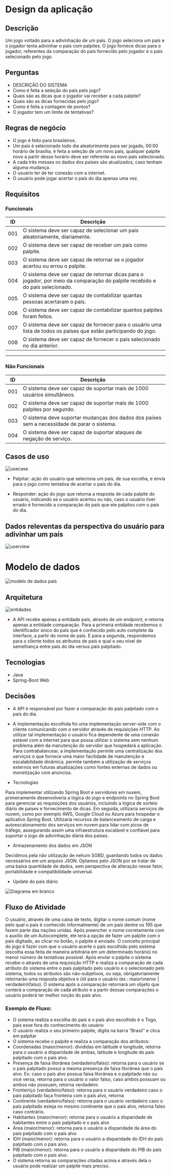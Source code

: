 # Design da aplicação

## Descrição
Um jogo voltado para a adivinhação de um país.
O jogo seleciona um país e o jogador tenta adivinhar o país com palpites. O jogo
fornece dicas para o jogador, referentes da comparação do país fornecido pelo jogador
e o país selecionado pelo jogo.

## Perguntas
- DESCRIÇÃO DO SISTEMA
- Como é feita a seleção do país pelo jogo?
- Quais são as dicas que o jogador vai receber a cada palpite?
- Quais são as dicas fornecidas pelo jogo?
- Como é feita a contagem de pontos?
- O jogador tem um limite de tentativas?

## Regras de negócio
- O jogo é feito para brasileiros.
- Um país é selecionado todo dia aleatorimente para ser jogado, 00:00
horário de brasília, é feita a seleção de um novo país, qualquer palpite novo a partir 
desse horário deve ser referente ao novo país selecionado.
- A cada três messes os dados dos países são atualizados, caso tenham alguma mudança.
- O usuário ter de ter conexão com a internet.
- O usuário pode jogar acertar o país do dia apenas uma vez.

## Requisitos
### Funcionais
| ID | Descrição | 
| ------------- | ------------- |
| 001 | O sistema deve ser capaz de selecionar um país aleatoriamente, diariamente.  |
| 002 | O sistema deve ser capaz de receber um país como palpite.  |
| 003 | O sistema deve ser capaz de retornar se o jogador acertou ou errou o palpite.  |
| 004 | O sistema deve ser capaz de retornar dicas para o jogador, por meio da comparação do palpite recebido e do país selecionado. |
| 005 | O sistema deve ser capaz de contabilizar quantas pessoas acertaram o país. |
| 006 | O sistema deve ser capaz de contabilizar quantos palpites foram feitos. |
| 007 | O sistema deve ser capaz de fornecer para o usuário uma lista de todos os países que estão participando do jogo. |
| 008 | O sistema deve ser capaz de fornecer o país selecionado no dia anterior. |

---

### Não Funcionais  
| ID | Descrição | 
| ------------- | ------------- |
| 001 | O sistema deve ser capaz de suportar mais de 1000 usuários simultâneos. |
| 002 | O sistema deve ser capaz de suportar mais de 1000 palpites por segundo. |
| 003 | O sistema deve suportar mudanças dos dados dos países sem a necessidade de parar o sistema. |
| 004 | O sistema deve ser capaz de suportar ataques de negação de serviço. |

## Casos de uso

![usecase](http://www.plantuml.com/plantuml/proxy?cache=no&src=https://raw.githubusercontent.com/nogueiralegacy/ds-2023-02/main/termo/image/plantuml/usecase.puml)

- Palpitar: ação do usuário que seleciona um país, de sua escolha, e envia para o jogo como tentativa de acertar o país do dia.

- Responder: ação do jogo que retorna a resposta de cada palpite do usuário, indicando se o usuário acertou ou não, caso o usuário tiver errado é fornecido a comparação do país que ele palpitou com o país do dia.

## Dados releventas da perspectiva do usuário para adivinhar um país
![userview](/termo/image/pais.png)

# Modelo de dados
![modelo de dados país](/termo/image/DER-new.png)

## Arquitetura
![entidades](/termo/image/Entidades.png)

- A API recebe apenas a entidade país, através de um endpoint, e retorna apenas a entidade comparação. Para a primeira entidade recebemos o identificador único do país que é conhecido pelo auto complete da interface, a partir do nome do país. E para a segunda, respondemos para o cliente todos os atributos de país e qual o seu nível de semelhança entre país do dia versus país palpitado.

## Tecnologias
- Java
- Spring-Boot Web

## Decisões
- A API é responsável por fazer a comparação do país palpitado com o país do dia. 

- A implementação escolhida foi uma implementação server-side com o cliente comunicando com o servidor através de requisições HTTP. Ao utilizar tal implementação o usuário fica dependente de uma conexão estável com a internet para que possa utilizar o sistema sem nenhum problema além da manutenção do servidor que hospedará a aplicação. Para contrabalancear, a implementação permite uma centralização dos serviços o que fornece uma maior facilidade de manutenção e escalabilidade dinâmica, permite também a utilização de serviços externos em futuras atualizações como fontes externas de dados ou monetização com anúncios.

- Tecnologias  

Para implementar utilizando Spring Boot e servidores em nuvem, primeiramente desenvolveria a lógica do jogo e endpoints no Spring Boot para gerenciar as requisições dos usuários, incluindo a lógica de sorteio diário de países e fornecimento de dicas. Em seguida, utilizaria serviços de nuvem, como por exemplo  AWS, Google Cloud ou Azure para hospedar o aplicativo Spring Boot. Utilizaria recursos de balanceamento de carga e autoescalonamento dos serviços em nuvem para lidar com picos de tráfego, assegurando assim uma infraestrutura escalável e confiável para suportar o jogo de adivinhação diária dos países.

- Armazenamento dos dados em JSON  

Decidimos pela não utilização de nehum SGBD, guardando todos os dados necessários em um arquivo JSON. Optamos pelo JSON por se tratar de uma baixa quantidade de dados, sem perspectiva de alteração nesse fator, portabilidade e compatibilidade universal.

- Update do país diário

![Diagrama em branco](https://github.com/nogueiralegacy/ds-2023-02/assets/75807715/8d3e77c6-2c34-480b-b3e5-b23c3990e7dd)


## Fluxo de Atividade

O usuário, através de uma caixa de texto, digitar o nome comum (nome pelo qual o país é conhecido informalmente) de um país dentre os 195 que fazem parte das nações unidas. Após preencher o nome corretamente com o auxílio de um Autocomplete, ele terá a opção de fazer um palpite com o país digitado, ao clicar no botão, o palpite é enviado. O conceito principal do jogo é fazer com que o usuário acerte o país escolhido pelo sistema (escolha essa feita de maneira arbitrária em um determinado horário) no menor número de tentativas possível. Após enviar o palpite o sistema recebe-o através de uma requisição HTTP e realiza a comparação de cada atributo do sistema entre o país palpitado pelo usuário e o selecionado pelo sistema, todos os atributos são não-subjetivos, ou seja, obrigatoriamente retornarão uma resposta objetiva e útil para o usuário (ex.: maior\menor | verdadeiro\falso).
O sistema após a comparação retornará um objeto que conterá a comparação de cada atributo e a partir dessas comparações o usuário poderá ter melhor noção do país alvo.

### Exemplo de Fluxo:
- O sistema realiza a escolha do país e o país alvo escolhido é o Togo, país esse fora do conhecimento do usuário
- O usuário realiza o seu primeiro palpite, digita na barra “Brasil” e clica em palpitar
- O sistema recebe o palpite e realiza a comparação dos atributos:
- Coordenadas (maior/menor): divididas em latitude e longitude, retorna para o usuário a disparidade de ambas, latitude e longitude do país palpitado com o país alvo.
- Presença de faixa litorânea (verdadeiro/falso): retorna para o usuário se o país palpitado possui a mesma presença de faixa litorânea que o país alvo. Ex: caso o país alvo possua faixa litorânea e o palpitado não ou vice versa, retorna para o usuário o valor falso, caso ambos possuam ou ambos não possuam, retorna verdadeiro
- Fronteiriço (verdadeiro/falso): retorna para o usuário verdadeiro caso o país palpitado faça fronteira com o país alvo, retorna
- Continente (verdadeiro/falso): retorna para o usuário verdadeiro caso o país palpitado esteja no mesmo continente que o país alvo, retorna falso caso contrário.
- Habitantes (maior/menor): retorna para o usuário a disparidade de habitantes entre o país palpitado e o país alvo
- Área (maior/menor): retorna para o usuário a disparidade da área do país palpitado com o país alvo
- IDH  (maior/menor): retorna para o usuário a disparidade do IDH do país palpitado com o país alvo.
- PIB (maior/menor): retorna para o usuário a disparidade do PIB do país palpitado com o país alvo.
- O sistema retorna as comparações citadas acima e através dela o usuário pode realizar um palpite mais preciso.
